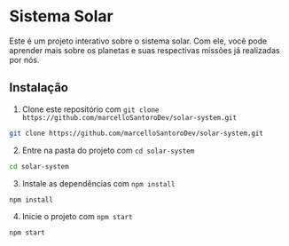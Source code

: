 # Sistema Solar

Este é um projeto interativo sobre o sistema solar. Com ele, você pode aprender mais sobre os planetas e suas respectivas missões já realizadas por nós.

## Instalação

1. Clone este repositório com `git clone https://github.com/marcelloSantoroDev/solar-system.git`

```bash
git clone https://github.com/marcelloSantoroDev/solar-system.git
```

2. Entre na pasta do projeto com `cd solar-system`

```bash
cd solar-system
```

3. Instale as dependências com `npm install`

```bash
npm install
```

4. Inicie o projeto com `npm start`

```bash
npm start
```

